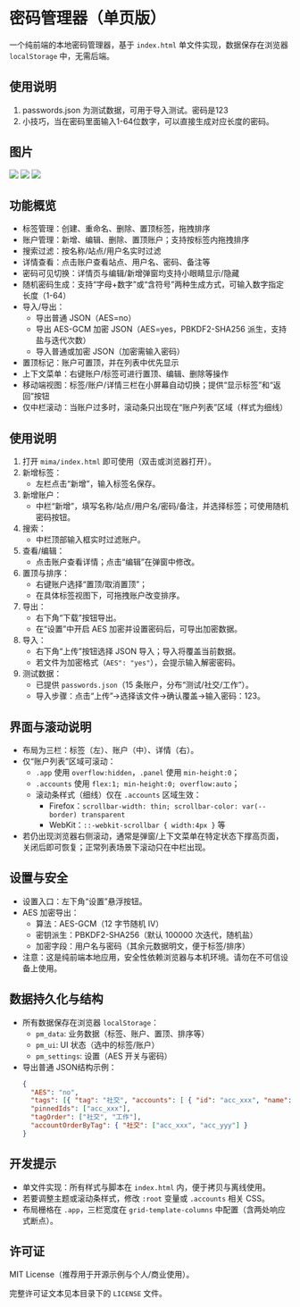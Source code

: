 # 密码管理器（单页版）

一个纯前端的本地密码管理器，基于 `index.html` 单文件实现，数据保存在浏览器 `localStorage` 中，无需后端。

## 使用说明
1. passwords.json 为测试数据，可用于导入测试。密码是123
2. 小技巧，当在密码里面输入1-64位数字，可以直接生成对应长度的密码。

## 图片

![](./image/1.jpg)
![](./image/2.jpg)
![](./image/3.jpg)

## 功能概览

- 标签管理：创建、重命名、删除、置顶标签，拖拽排序
- 账户管理：新增、编辑、删除、置顶账户；支持按标签内拖拽排序
- 搜索过滤：按名称/站点/用户名实时过滤
- 详情查看：点击账户查看站点、用户名、密码、备注等
- 密码可见切换：详情页与编辑/新增弹窗均支持小眼睛显示/隐藏
- 随机密码生成：支持“字母+数字”或“含符号”两种生成方式，可输入数字指定长度（1-64）
- 导入/导出：
  - 导出普通 JSON（AES=no）
  - 导出 AES-GCM 加密 JSON（AES=yes，PBKDF2-SHA256 派生，支持盐与迭代次数）
  - 导入普通或加密 JSON（加密需输入密码）
- 置顶标记：账户可置顶，并在列表中优先显示
- 上下文菜单：右键账户/标签可进行置顶、编辑、删除等操作
- 移动端视图：标签/账户/详情三栏在小屏幕自动切换；提供“显示标签”和“返回”按钮
- 仅中栏滚动：当账户过多时，滚动条只出现在“账户列表”区域（样式为细线）

## 使用说明

1. 打开 `mima/index.html` 即可使用（双击或浏览器打开）。
2. 新增标签：
   - 左栏点击“新增”，输入标签名保存。
3. 新增账户：
   - 中栏“新增”，填写名称/站点/用户名/密码/备注，并选择标签；可使用随机密码按钮。
4. 搜索：
   - 中栏顶部输入框实时过滤账户。
5. 查看/编辑：
   - 点击账户查看详情；点击“编辑”在弹窗中修改。
6. 置顶与排序：
   - 右键账户选择“置顶/取消置顶”；
   - 在具体标签视图下，可拖拽账户改变排序。
7. 导出：
   - 右下角“下载”按钮导出。
   - 在“设置”中开启 AES 加密并设置密码后，可导出加密数据。
8. 导入：
   - 右下角“上传”按钮选择 JSON 导入；导入将覆盖当前数据。
   - 若文件为加密格式（`AES": "yes"`），会提示输入解密密码。
9. 测试数据：
   - 已提供 `passwords.json`（15 条账户，分布“测试/社交/工作”）。
   - 导入步骤：点击“上传”→选择该文件→确认覆盖→输入密码：123。

## 界面与滚动说明

- 布局为三栏：标签（左）、账户（中）、详情（右）。
- 仅“账户列表”区域可滚动：
  - `.app` 使用 `overflow:hidden`，`.panel` 使用 `min-height:0`；
  - `.accounts` 使用 `flex:1; min-height:0; overflow:auto`；
  - 滚动条样式（细线）仅在 `.accounts` 区域生效：
    - Firefox：`scrollbar-width: thin; scrollbar-color: var(--border) transparent`
    - WebKit：`::-webkit-scrollbar { width:4px }` 等
- 若仍出现浏览器右侧滚动，通常是弹窗/上下文菜单在特定状态下撑高页面，关闭后即可恢复；正常列表场景下滚动只在中栏出现。

## 设置与安全

- 设置入口：左下角“设置”悬浮按钮。
- AES 加密导出：
  - 算法：AES-GCM（12 字节随机 IV）
  - 密钥派生：PBKDF2-SHA256（默认 100000 次迭代，随机盐）
  - 加密字段：用户名与密码（其余元数据明文，便于标签/排序）
- 注意：这是纯前端本地应用，安全性依赖浏览器与本机环境。请勿在不可信设备上使用。

## 数据持久化与结构

- 所有数据保存在浏览器 `localStorage`：
  - `pm_data`: 业务数据（标签、账户、置顶、排序等）
  - `pm_ui`: UI 状态（选中的标签/账户）
  - `pm_settings`: 设置（AES 开关与密码）
- 导出普通 JSON结构示例：
  ```json
  {
    "AES": "no",
    "tags": [{ "tag": "社交", "accounts": [ { "id": "acc_xxx", "name": "Twitter", ... } ] }],
    "pinnedIds": ["acc_xxx"],
    "tagOrder": ["社交", "工作"],
    "accountOrderByTag": { "社交": ["acc_xxx", "acc_yyy"] }
  }
  ```

## 开发提示

- 单文件实现：所有样式与脚本在 `index.html` 内，便于拷贝与离线使用。
- 若要调整主题或滚动条样式，修改 `:root` 变量或 `.accounts` 相关 CSS。
- 布局栅格在 `.app`，三栏宽度在 `grid-template-columns` 中配置（含两处响应式断点）。

## 许可证

MIT License（推荐用于开源示例与个人/商业使用）。

完整许可证文本见本目录下的 `LICENSE` 文件。
